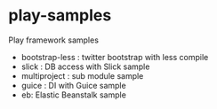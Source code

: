 play-samples
============

Play framework samples

* bootstrap-less : twitter bootstrap with less compile
* slick : DB access with Slick sample
* multiproject : sub module sample
* guice : DI with Guice sample
* eb: Elastic Beanstalk sample
